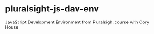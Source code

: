 # pluralsight-js-dav-env
JavaScript Development Environment from Pluralsigh: course with Cory House

